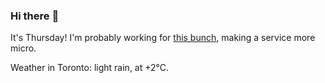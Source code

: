 ### Hi there :wave:

It's Thursday! I'm probably working for [this bunch](https://github.com/kohofinancial), making a service more micro.

Weather in Toronto: light rain, at +2°C.
